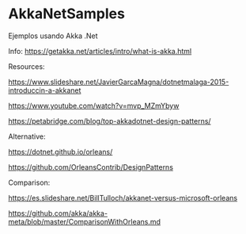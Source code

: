 # AkkaNetSamples
Ejemplos usando Akka .Net 

Info: https://getakka.net/articles/intro/what-is-akka.html

Resources:

https://www.slideshare.net/JavierGarcaMagna/dotnetmalaga-2015-introduccin-a-akkanet

https://www.youtube.com/watch?v=mvp_MZmYbyw

https://petabridge.com/blog/top-akkadotnet-design-patterns/

Alternative:

https://dotnet.github.io/orleans/

https://github.com/OrleansContrib/DesignPatterns

Comparison:

https://es.slideshare.net/BillTulloch/akkanet-versus-microsoft-orleans

https://github.com/akka/akka-meta/blob/master/ComparisonWithOrleans.md